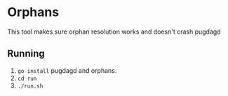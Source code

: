 # Orphans
This tool makes sure orphan resolution works and doesn't crash pugdagd

## Running
 1. `go install` pugdagd and orphans.
 2. `cd run`
 3. `./run.sh`


